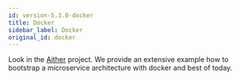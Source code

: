 ```yaml
---
id: version-5.3.0-docker
title: Docker
sidebar_label: Docker
original_id: docker
---
```


Look in the [Aither](https://github.com/hemerajs/aither) project. We provide an extensive example how to bootstrap a microservice architecture with docker and best of today.
